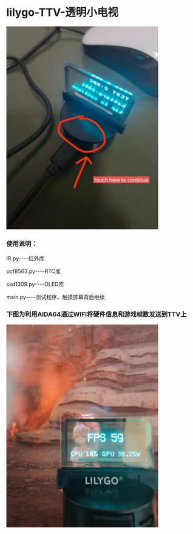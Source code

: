 # lilygo-TTV-透明小电视
<img src="https://github.com/jd3096-mpy/lilygo-TTV-micropython/blob/main/images/readme.jpg" width="400px">


### 使用说明：

IR.py----红外库

pcf8563.py----RTC库

ssd1309.py----OLED库

main.py----测试程序，触摸屏幕背后继续

### 下图为利用AIDA64通过WIFI将硬件信息和游戏帧数发送到TTV上

<img src="https://github.com/jd3096-mpy/lilygo-TTV-micropython/blob/main/images/show.jpg" width="400px">
